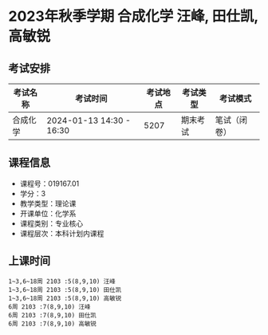 # 2023年秋季学期 合成化学 汪峰, 田仕凯, 高敏锐




## 考试安排

| 考试名称 | 考试时间 | 考试地点 | 考试类型 | 考试模式 |
| -------- | -------- | -------- | -------- | -------- |
| 合成化学 | 2024-01-13 14:30 - 16:30 | 5207 | 期末考试 | 笔试（闭卷） |





## 课程信息

- 课程号：019167.01
- 学分：3
- 教学类型：理论课
- 开课单位：化学系
- 课程类别：专业核心
- 课程层次：本科计划内课程

## 上课时间

```
1~3,6~18周 2103 :5(8,9,10) 汪峰
1~3,6~18周 2103 :5(8,9,10) 田仕凯
1~3,6~18周 2103 :5(8,9,10) 高敏锐
6周 2103 :7(8,9,10) 汪峰
6周 2103 :7(8,9,10) 田仕凯
6周 2103 :7(8,9,10) 高敏锐
```

